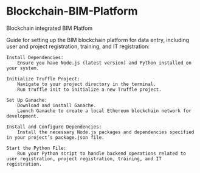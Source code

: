 # Blockchain-BIM-Platform
Blockchain integrated BIM Platfom

Guide for setting up the BIM blockchain platform for data entry, including user and project registration, training, and IT registration:

    Install Dependencies:
        Ensure you have Node.js (latest version) and Python installed on your system.

    Initialize Truffle Project:
        Navigate to your project directory in the terminal.
        Run truffle init to initialize a new Truffle project.

    Set Up Ganache:
        Download and install Ganache.
        Launch Ganache to create a local Ethereum blockchain network for development.

    Install and Configure Dependencies:
        Install the necessary Node.js packages and dependencies specified in your project’s package.json file.

    Start the Python File:
        Run your Python script to handle backend operations related to user registration, project registration, training, and IT registration.
